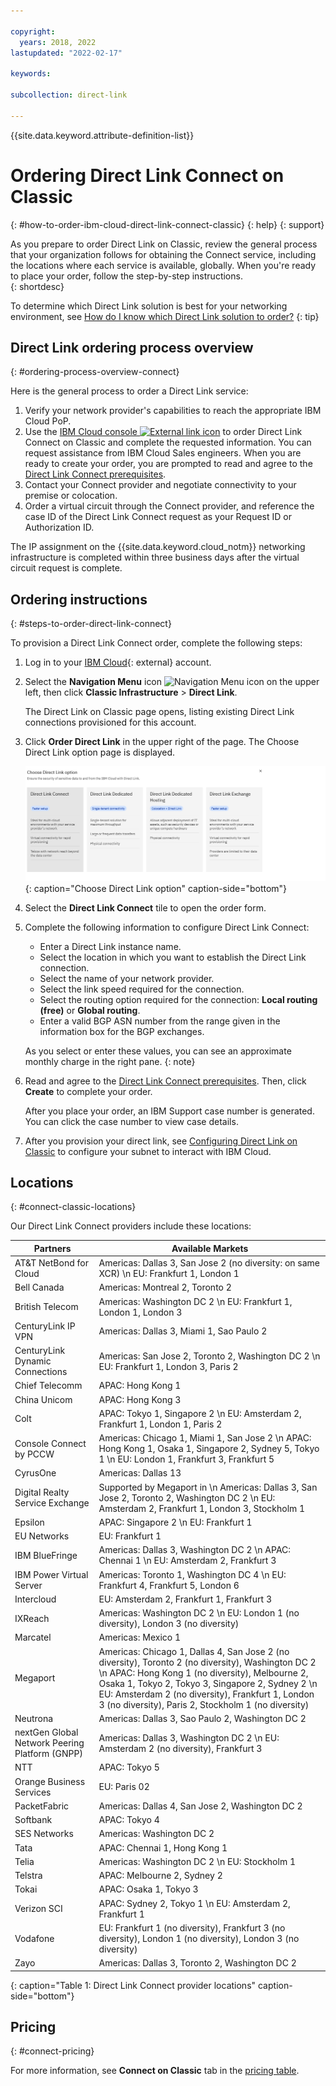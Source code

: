 ```yaml
---

copyright:
  years: 2018, 2022
lastupdated: "2022-02-17"

keywords:

subcollection: direct-link

---
```


{{site.data.keyword.attribute-definition-list}}

# Ordering Direct Link Connect on Classic
{: #how-to-order-ibm-cloud-direct-link-connect-classic}
{: help}
{: support}

As you prepare to order Direct Link on Classic, review the general process that your organization follows for obtaining the Connect service, including the locations where each service is available, globally. When you're ready to place your order, follow the step-by-step instructions.  
{: shortdesc}

To determine which Direct Link solution is best for your networking environment, see [How do I know which Direct Link solution to order?](/docs/direct-link?topic=direct-link-get-started-with-ibm-cloud-direct-link#get-started-solution-to-order)
{: tip}

## Direct Link ordering process overview
{: #ordering-process-overview-connect}

Here is the general process to order a Direct Link service:

 1. Verify your network provider's capabilities to reach the appropriate IBM Cloud PoP.
 2. Use the [IBM Cloud console ![External link icon](../../icons/launch-glyph.svg "External link icon")](https://cloud.ibm.com) to order Direct Link Connect on Classic and complete the requested information. You can request assistance from IBM Cloud Sales engineers. When you are ready to create your order, you are prompted to read and agree to the [Direct Link Connect prerequisites](/docs/direct-link?topic=direct-link-ibm-cloud-dl-connect-prerequisites).
 3. Contact your Connect provider and negotiate connectivity to your premise or colocation.
 4. Order a virtual circuit through the Connect provider, and reference the case ID of the Direct Link Connect request as your Request ID or Authorization ID.

The IP assignment on the {{site.data.keyword.cloud_notm}} networking infrastructure is completed within three business days after the virtual circuit request is complete.

## Ordering instructions
{: #steps-to-order-direct-link-connect}

To provision a Direct Link Connect order, complete the following steps:

1. Log in to your [IBM Cloud](https://cloud.ibm.com/){: external} account.
1. Select the **Navigation Menu** icon ![Navigation Menu icon](images/menu_icon.png) on the upper left, then click **Classic Infrastructure** > **Direct Link**.

   The Direct Link on Classic page opens, listing existing Direct Link connections provisioned for this account.
   
1. Click **Order Direct Link** in the upper right of the page. The Choose Direct Link option page is displayed.

   ![Choose Direct Link option](/images/choose-direct-link-option.png){: caption="Choose Direct Link option" caption-side="bottom"}    
   
1. Select the **Direct Link Connect** tile to open the order form.
1. Complete the following information to configure Direct Link Connect:

   - Enter a Direct Link instance name.
   - Select the location in which you want to establish the Direct Link connection.
   - Select the name of your network provider.
   - Select the link speed required for the connection.
   - Select the routing option required for the connection: **Local routing (free)** or **Global routing**. 
   - Enter a valid BGP ASN number from the range given in the information box for the BGP exchanges.

   As you select or enter these values, you can see an approximate monthly charge in the right pane.
   {: note}

1. Read and agree to the [Direct Link Connect prerequisites](/docs/direct-link?topic=direct-link-ibm-cloud-dl-connect-prerequisites). Then, click **Create** to complete your order.

      After you place your order, an IBM Support case number is generated. You can click the case number to view case details.

1. After you provision your direct link, see [Configuring Direct Link on Classic](/docs/direct-link?topic=direct-link-configure-ibm-cloud-direct-link) to configure your subnet to interact with IBM Cloud.

## Locations
{: #connect-classic-locations}

Our Direct Link Connect providers include these locations:

| Partners | Available Markets |
|--------------|--------------|
| AT&T NetBond for Cloud |  Americas: Dallas 3, San Jose 2 (no diversity: on same XCR)  \n EU: Frankfurt 1, London 1 |
| Bell Canada | Americas: Montreal 2, Toronto 2 |
| British Telecom |  Americas: Washington DC 2  \n EU: Frankfurt 1, London 1, London 3 |
| CenturyLink IP VPN | Americas: Dallas 3, Miami 1, Sao Paulo 2 |
| CenturyLink Dynamic Connections |  Americas: San Jose 2, Toronto 2, Washington DC 2   \n EU: Frankfurt 1, London 3, Paris 2
| Chief Telecomm | APAC: Hong Kong 1 |
| China Unicom | APAC: Hong Kong 3 |
| Colt | APAC: Tokyo 1, Singapore 2  \n EU: Amsterdam 2, Frankfurt 1, London 1, Paris 2 |
| Console Connect by PCCW | Americas: Chicago 1, Miami 1, San Jose 2   \n APAC: Hong Kong 1, Osaka 1, Singapore 2, Sydney 5, Tokyo 1  \n EU: London 1, Frankfurt 3, Frankfurt 5  |
| CyrusOne | Americas: Dallas 13 |
| Digital Realty Service Exchange |	Supported by Megaport in  \n Americas: Dallas 3, San Jose 2, Toronto 2, Washington DC 2  \n EU: Amsterdam 2, Frankfurt 1, London 3, Stockholm 1 |
| Epsilon | APAC:  Singapore 2  \n EU: Frankfurt 1  |
| EU Networks | EU: Frankfurt 1 |
| IBM BlueFringe | Americas: Dallas 3, Washington DC 2  \n APAC: Chennai 1  \n EU: Amsterdam 2, Frankfurt 3 |
| IBM Power Virtual Server | Americas: Toronto 1, Washington DC 4  \n EU: Frankfurt 4, Frankfurt 5, London 6  |
| Intercloud | EU: Amsterdam 2, Frankfurt 1, Frankfurt 3 |
| IXReach | Americas: Washington DC 2  \n EU: London 1 (no diversity), London 3 (no diversity) |
| Marcatel | Americas: Mexico 1 |
| Megaport | Americas: Chicago 1, Dallas 4, San Jose 2 (no diversity), Toronto 2 (no diversity), Washington DC 2  \n APAC: Hong Kong 1 (no diversity), Melbourne 2, Osaka 1, Tokyo 2, Tokyo 3, Singapore 2, Sydney 2  \n EU: Amsterdam 2 (no diversity), Frankfurt 1, London 3 (no diversity), Paris 2, Stockholm 1 (no diversity) |
| Neutrona |  Americas: Dallas 3, Sao Paulo 2, Washington DC 2 |
| nextGen Global Network Peering Platform (GNPP) |  Americas: Dallas 3, Washington DC 2  \n EU: Amsterdam 2 (no diversity), Frankfurt 3 |
| NTT | APAC: Tokyo 5 |
| Orange Business Services | EU: Paris 02|
| PacketFabric | Americas: Dallas 4, San Jose 2, Washington DC 2 |
| Softbank | APAC: Tokyo 4 |
| SES Networks | Americas: Washington DC 2 |
| Tata | APAC: Chennai 1, Hong Kong 1 |
| Telia | Americas: Washington DC 2   \n EU: Stockholm 1 |
| Telstra | APAC: Melbourne 2, Sydney 2 |
| Tokai | APAC: Osaka 1, Tokyo 3 |
| Verizon SCI |  APAC:  Sydney 2, Tokyo 1  \n EU: Amsterdam 2, Frankfurt 1 |
| Vodafone | EU: Frankfurt 1 (no diversity), Frankfurt 3 (no diversity), London 1 (no diversity), London 3 (no diversity)  |
| Zayo | Americas: Dallas 3, Toronto 2, Washington DC 2 |
{: caption="Table 1: Direct Link Connect provider locations" caption-side="bottom"}

## Pricing
{: #connect-pricing}

For more information, see **Connect on Classic** tab in the [pricing table](/docs/direct-link?topic=direct-link-pricing-for-ibm-cloud-direct-link).
